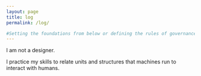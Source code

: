 ```yaml
---
layout: page
title: log
permalink: /log/

#Setting the foundations from below or defining the rules of governance from above I put together elements that are at different scale to one one another.
---
```



I am not a designer.  

I practice my skills to relate units and structures that machines run to interact with humans.
